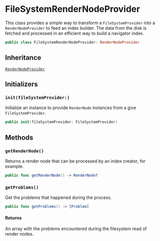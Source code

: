 # FileSystemRenderNodeProvider

This class provides a simple way to transform a `FileSystemProvider` into a `RenderNodeProvider` to feed an index builder.
The data from the disk is fetched and processed in an efficient way to build a navigator index.

``` swift
public class FileSystemRenderNodeProvider: RenderNodeProvider 
```

## Inheritance

[`RenderNodeProvider`](/RenderNodeProvider)

## Initializers

### `init(fileSystemProvider:)`

Initialize an instance to provide `RenderNode` instances from a give `FileSystemProvider`.

``` swift
public init(fileSystemProvider: FileSystemProvider) 
```

## Methods

### `getRenderNode()`

Returns a render node that can be processed by an index creator, for example.

``` swift
public func getRenderNode() -> RenderNode? 
```

### `getProblems()`

Get the problems that happened during the process.

``` swift
public func getProblems() -> [Problem] 
```

#### Returns

An array with the problems encountered during the filesystem read of render nodes.
